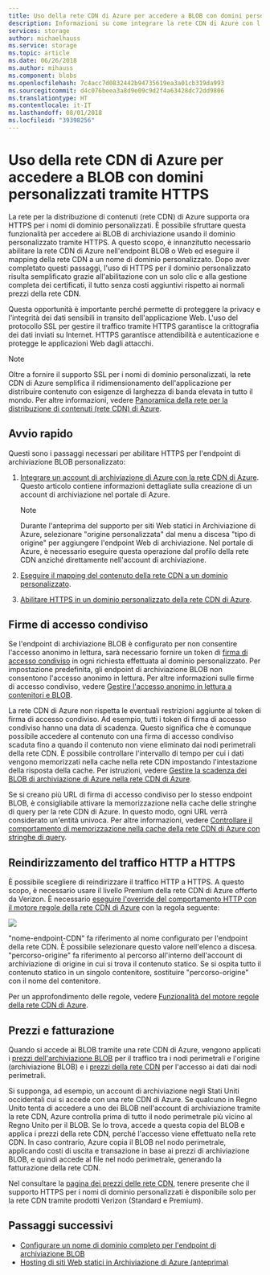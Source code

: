```yaml
---
title: Uso della rete CDN di Azure per accedere a BLOB con domini personalizzati tramite HTTPS
description: Informazioni su come integrare la rete CDN di Azure con l'archiviazione BLOB per accedere a BLOB con domini personalizzati tramite HTTPS
services: storage
author: michaelhauss
ms.service: storage
ms.topic: article
ms.date: 06/26/2018
ms.author: mihauss
ms.component: blobs
ms.openlocfilehash: 7c4acc7d0832442b94735619ea3a01cb319da993
ms.sourcegitcommit: d4c076beea3a8d9e09c9d2f4a63428dc72dd9806
ms.translationtype: HT
ms.contentlocale: it-IT
ms.lasthandoff: 08/01/2018
ms.locfileid: "39398256"
---
```

# <a name="using-the-azure-cdn-to-access-blobs-with-custom-domains-over-https"></a>Uso della rete CDN di Azure per accedere a BLOB con domini personalizzati tramite HTTPS
La rete per la distribuzione di contenuti (rete CDN) di Azure supporta ora HTTPS per i nomi di dominio personalizzati. È possibile sfruttare questa funzionalità per accedere ai BLOB di archiviazione usando il dominio personalizzato tramite HTTPS. A questo scopo, è innanzitutto necessario abilitare la rete CDN di Azure nell'endpoint BLOB o Web ed eseguire il mapping della rete CDN a un nome di dominio personalizzato. Dopo aver completato questi passaggi, l'uso di HTTPS per il dominio personalizzato risulta semplificato grazie all'abilitazione con un solo clic e alla gestione completa dei certificati, il tutto senza costi aggiuntivi rispetto ai normali prezzi della rete CDN.

Questa opportunità è importante perché permette di proteggere la privacy e l'integrità dei dati sensibili in transito dell'applicazione Web. L'uso del protocollo SSL per gestire il traffico tramite HTTPS garantisce la crittografia dei dati inviati su Internet. HTTPS garantisce attendibilità e autenticazione e protegge le applicazioni Web dagli attacchi.

> [!NOTE]  
> Oltre a fornire il supporto SSL per i nomi di dominio personalizzati, la rete CDN di Azure semplifica il ridimensionamento dell'applicazione per distribuire contenuto con esigenze di larghezza di banda elevata in tutto il mondo. Per altre informazioni, vedere [Panoramica della rete per la distribuzione di contenuti (rete CDN) di Azure](../../cdn/cdn-overview.md).

## <a name="quick-start"></a>Avvio rapido
Questi sono i passaggi necessari per abilitare HTTPS per l'endpoint di archiviazione BLOB personalizzato:

1.  [Integrare un account di archiviazione di Azure con la rete CDN di Azure](../../cdn/cdn-create-a-storage-account-with-cdn.md).
    Questo articolo contiene informazioni dettagliate sulla creazione di un account di archiviazione nel portale di Azure.

    > [!NOTE]  
    > Durante l'anteprima del supporto per siti Web statici in Archiviazione di Azure, selezionare "origine personalizzata" dal menu a discesa "tipo di origine" per aggiungere l'endpoint Web di archiviazione. Nel portale di Azure, è necessario eseguire questa operazione dal profilo della rete CDN anziché direttamente nell'account di archiviazione.

2.  [Eseguire il mapping del contenuto della rete CDN a un dominio personalizzato](../../cdn/cdn-map-content-to-custom-domain.md).
3.  [Abilitare HTTPS in un dominio personalizzato della rete CDN di Azure](../../cdn/cdn-custom-ssl.md).

## <a name="shared-access-signatures"></a>Firme di accesso condiviso
Se l'endpoint di archiviazione BLOB è configurato per non consentire l'accesso anonimo in lettura, sarà necessario fornire un token di [firma di accesso condiviso](../common/storage-dotnet-shared-access-signature-part-1.md?toc=%2fazure%2fstorage%2fblobs%2ftoc.json) in ogni richiesta effettuata al dominio personalizzato. Per impostazione predefinita, gli endpoint di archiviazione BLOB non consentono l'accesso anonimo in lettura. Per altre informazioni sulle firme di accesso condiviso, vedere [Gestire l'accesso anonimo in lettura a contenitori e BLOB](storage-manage-access-to-resources.md).

La rete CDN di Azure non rispetta le eventuali restrizioni aggiunte al token di firma di accesso condiviso. Ad esempio, tutti i token di firma di accesso condiviso hanno una data di scadenza. Questo significa che è comunque possibile accedere al contenuto con una firma di accesso condiviso scaduta fino a quando il contenuto non viene eliminato dai nodi perimetrali della rete CDN. È possibile controllare l'intervallo di tempo per cui i dati vengono memorizzati nella cache nella rete CDN impostando l'intestazione della risposta della cache. Per istruzioni, vedere [Gestire la scadenza dei BLOB di archiviazione di Azure nella rete CDN di Azure](../../cdn/cdn-manage-expiration-of-blob-content.md).

Se si creano più URL di firma di accesso condiviso per lo stesso endpoint BLOB, è consigliabile attivare la memorizzazione nella cache delle stringhe di query per la rete CDN di Azure. In questo modo, ogni URL verrà considerato un'entità univoca. Per altre informazioni, vedere [Controllare il comportamento di memorizzazione nella cache della rete CDN di Azure con stringhe di query](../../cdn/cdn-query-string.md).

## <a name="http-to-https-redirection"></a>Reindirizzamento del traffico HTTP a HTTPS
È possibile scegliere di reindirizzare il traffico HTTP a HTTPS. A questo scopo, è necessario usare il livello Premium della rete CDN di Azure offerto da Verizon. È necessario [eseguire l'override del comportamento HTTP con il motore regole della rete CDN di Azure](../../cdn/cdn-rules-engine.md) con la regola seguente:

![](./media/storage-https-custom-domain-cdn/redirect-to-https.png)

"nome-endpoint-CDN" fa riferimento al nome configurato per l'endpoint della rete CDN. È possibile selezionare questo valore nell'elenco a discesa. "percorso-origine" fa riferimento al percorso all'interno dell'account di archiviazione di origine in cui si trova il contenuto statico. Se si ospita tutto il contenuto statico in un singolo contenitore, sostituire "percorso-origine" con il nome del contenitore.

Per un approfondimento delle regole, vedere [Funzionalità del motore regole della rete CDN di Azure](../../cdn/cdn-rules-engine-reference-features.md).

## <a name="pricing-and-billing"></a>Prezzi e fatturazione
Quando si accede ai BLOB tramite una rete CDN di Azure, vengono applicati i [prezzi dell'archiviazione BLOB](https://azure.microsoft.com/pricing/details/storage/blobs/) per il traffico tra i nodi perimetrali e l'origine (archiviazione BLOB) e i [prezzi della rete CDN](https://azure.microsoft.com/pricing/details/cdn/) per l'accesso ai dati dai nodi perimetrali.

Si supponga, ad esempio, un account di archiviazione negli Stati Uniti occidentali cui si accede con una rete CDN di Azure. Se qualcuno in Regno Unito tenta di accedere a uno dei BLOB nell'account di archiviazione tramite la rete CDN, Azure controlla prima di tutto il nodo perimetrale più vicino al Regno Unito per il BLOB. Se lo trova, accede a questa copia del BLOB e applica i prezzi della rete CDN, perché l'accesso viene effettuato nella rete CDN. In caso contrario, Azure copia il BLOB nel nodo perimetrale, applicando costi di uscita e transazione in base ai prezzi di archiviazione BLOB, e quindi accede al file nel nodo perimetrale, generando la fatturazione della rete CDN.

Nel consultare la [pagina dei prezzi delle rete CDN](https://azure.microsoft.com/pricing/details/cdn/), tenere presente che il supporto HTTPS per i nomi di dominio personalizzati è disponibile solo per la rete CDN tramite prodotti Verizon (Standard e Premium).

## <a name="next-steps"></a>Passaggi successivi
* [Configurare un nome di dominio completo per l'endpoint di archiviazione BLOB](storage-custom-domain-name.md)
* [Hosting di siti Web statici in Archiviazione di Azure (anteprima)](storage-blob-static-website.md)
